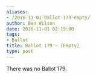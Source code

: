 ```yaml
---
aliases:
- /2016-11-01-ballot-179-empty/
author: Ben Wilson
date: 2016-11-01 02:15:00
tags:
- Ballot
title: Ballot 179 – [Empty]
type: post
---
```


There was no Ballot 179.